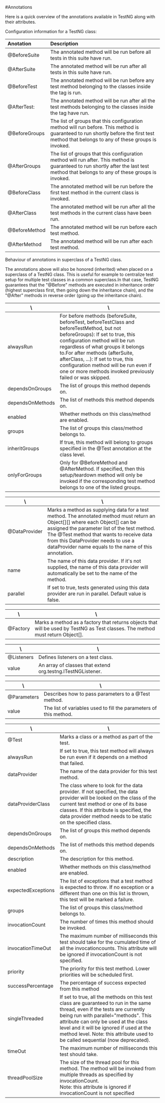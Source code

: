 #Annotations 

Here is a quick overview of the annotations available in TestNG along with their attributes.

Configuration information for a TestNG class:

Anotation | Description
:---------|:------------
@BeforeSuite | The annotated method will be run before all tests in this suite have run.
@AfterSuite | The annotated method will be run after all tests in this suite have run.
@BeforeTest | The annotated method will be run before any test method belonging to the classes inside the <test> tag is run.
@AfterTest: | The annotated method will be run after all the test methods belonging to the classes inside the <test> tag have run.
@BeforeGroups |  The list of groups that this configuration method will run before. This method is guaranteed to run shortly before the first test method that belongs to any of these groups is invoked.
@AfterGroups | The list of groups that this configuration method will run after. This method is guaranteed to run shortly after the last test method that belongs to any of these groups is invoked.
@BeforeClass | The annotated method will be run before the first test method in the current class is invoked.
@AfterClass | The annotated method will be run after all the test methods in the current class have been run.
@BeforeMethod | The annotated method will be run before each test method.
@AfterMethod | The annotated method will be run after each test method. 

 Behaviour of annotations in superclass of a TestNG class. 
 
 The annotations above will also be honored (inherited) when placed on a superclass of a TestNG class. This is useful for example to centralize test setup for multiple test classes in a common superclass.In that case, TestNG guarantees that the "@Before" methods are executed in inheritance order (highest superclass first, then going down the inheritance chain), and the "@After" methods in reverse order (going up the inheritance chain).

 \ | \  
-----|------
alwaysRun	| For before methods (beforeSuite, beforeTest, beforeTestClass and beforeTestMethod, but not beforeGroups): If set to true, this configuration method will be run regardless of what groups it belongs to.For after methods (afterSuite, afterClass, ...): If set to true, this configuration method will be run even if one or more methods invoked previously failed or was skipped.
dependsOnGroups |	The list of groups this method depends on.
dependsOnMethods |	The list of methods this method depends on.
enabled	| Whether methods on this class/method are enabled.
groups | The list of groups this class/method belongs to.
inheritGroups |	If true, this method will belong to groups specified in the @Test annotation at the class level.
onlyForGroups |	Only for @BeforeMethod and @AfterMethod. If specified, then this setup/teardown method will only be invoked if the corresponding test method belongs to one of the listed groups.

\ | \
---|---
@DataProvider |	Marks a method as supplying data for a test method. The annotated method must return an Object[][] where each Object[] can be assigned the parameter list of the test method. The @Test method that wants to receive data from this DataProvider needs to use a dataProvider name equals to the name of this annotation.
name |	The name of this data provider. If it's not supplied, the name of this data provider will automatically be set to the name of the method.
parallel	| If set to true, tests generated using this data provider are run in parallel. Default value is false.

\ | \
---|---
@Factory |	Marks a method as a factory that returns objects that will be used by TestNG as Test classes. The method must return Object[].

\ | \
---|---
@Listeners | Defines listeners on a test class.
value	| An array of classes that extend org.testng.ITestNGListener.

\ | \
---|--- 
@Parameters	| Describes how to pass parameters to a @Test method.
value	| The list of variables used to fill the parameters of this method.

\ | \
---|---
@Test |	Marks a class or a method as part of the test.
alwaysRun |	If set to true, this test method will always be run even if it depends on a method that failed.
dataProvider |	The name of the data provider for this test method.
dataProviderClass |	The class where to look for the data provider. If not specified, the data provider will be looked on the class of the current test method or one of its base classes. If this attribute is specified, the data provider method needs to be static on the specified class.
dependsOnGroups	| The list of groups this method depends on.
dependsOnMethods |	The list of methods this method depends on.
description	| The description for this method.
enabled	| Whether methods on this class/method are enabled.
expectedExceptions |	The list of exceptions that a test method is expected to throw. If no exception or a different than one on this list is thrown, this test will be marked a failure.
groups | The list of groups this class/method belongs to.
invocationCount  |	The number of times this method should be invoked.
invocationTimeOut |The maximum number of milliseconds this test should take for the cumulated time of all the invocationcounts. This attribute will be ignored if invocationCount is not specified.
priority	| The priority for this test method. Lower priorities will be scheduled first.
successPercentage |	The percentage of success expected from this method
singleThreaded |	If set to true, all the methods on this test class are guaranteed to run in the same thread, even if the tests are currently being run with parallel="methods". This attribute can only be used at the class level and it will be ignored if used at the method level. Note: this attribute used to be called sequential (now deprecated).
timeOut	| The maximum number of milliseconds this test should take.
threadPoolSize	| The size of the thread pool for this method. The method will be invoked from multiple threads as specified by invocationCount. <br/>Note: this attribute is ignored if invocationCount is not specified